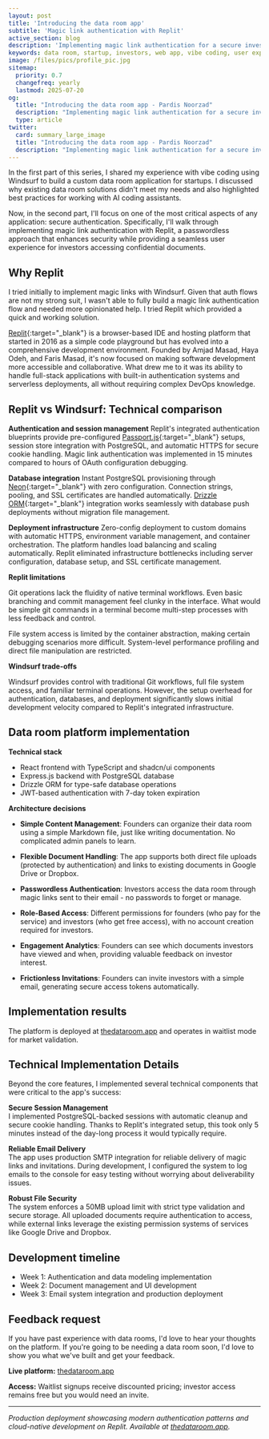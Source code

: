 ```yaml
---
layout: post
title: 'Introducing the data room app'
subtitle: 'Magic link authentication with Replit'
active_section: blog
description: 'Implementing magic link authentication for a secure investor data room'
keywords: data room, startup, investors, web app, vibe coding, user experience, next.js, mongodb, authentication, magic link, replit
image: /files/pics/profile_pic.jpg
sitemap:
  priority: 0.7
  changefreq: yearly
  lastmod: 2025-07-20
og:
  title: "Introducing the data room app - Pardis Noorzad"
  description: "Implementing magic link authentication for a secure investor data room"
  type: article
twitter:
  card: summary_large_image
  title: "Introducing the data room app - Pardis Noorzad"
  description: "Implementing magic link authentication for a secure investor data room"
---
```


In the first part of this series, I shared my experience with vibe coding using Windsurf to build a custom data room application for startups. I discussed why existing data room solutions didn't meet my needs and also highlighted best practices for working with AI coding assistants.

Now, in the second part, I'll focus on one of the most critical aspects of any application: secure authentication. Specifically, I'll walk through implementing magic link authentication with Replit, a passwordless approach that enhances security while providing a seamless user experience for investors accessing confidential documents.

## Why Replit

I tried initially to implement magic links with Windsurf. Given that auth flows are not my strong suit, I wasn't able to fully build a magic link authentication flow and needed more opinionated help. I tried Replit which provided a quick and working solution.

[Replit](https://replit.com){:target="_blank"} is a browser-based IDE and hosting platform that started in 2016 as a simple code playground but has evolved into a comprehensive development environment. Founded by Amjad Masad, Haya Odeh, and Faris Masad, it's now focused on making software development more accessible and collaborative. What drew me to it was its ability to handle full-stack applications with built-in authentication systems and serverless deployments, all without requiring complex DevOps knowledge.

## Replit vs Windsurf: Technical comparison

**Authentication and session management**
Replit's integrated authentication blueprints provide pre-configured [Passport.js](https://www.passportjs.org/){:target="_blank"} setups, session store integration with PostgreSQL, and automatic HTTPS for secure cookie handling. Magic link authentication was implemented in 15 minutes compared to hours of OAuth configuration debugging.

**Database integration**
Instant PostgreSQL provisioning through [Neon](https://neon.tech){:target="_blank"} with zero configuration. Connection strings, pooling, and SSL certificates are handled automatically. [Drizzle ORM](https://drizzleorm.com){:target="_blank"} integration works seamlessly with database push deployments without migration file management.

**Deployment infrastructure**
Zero-config deployment to custom domains with automatic HTTPS, environment variable management, and container orchestration. The platform handles load balancing and scaling automatically. Replit eliminated infrastructure bottlenecks including server configuration, database setup, and SSL certificate management.

**Replit limitations**

Git operations lack the fluidity of native terminal workflows. Even basic branching and commit management feel clunky in the interface. What would be simple git commands in a terminal become multi-step processes with less feedback and control.

File system access is limited by the container abstraction, making certain debugging scenarios more difficult. System-level performance profiling and direct file manipulation are restricted.

**Windsurf trade-offs**

Windsurf provides control with traditional Git workflows, full file system access, and familiar terminal operations. However, the setup overhead for authentication, databases, and deployment significantly slows initial development velocity compared to Replit's integrated infrastructure.

## Data room platform implementation

**Technical stack**
- React frontend with TypeScript and shadcn/ui components
- Express.js backend with PostgreSQL database
- Drizzle ORM for type-safe database operations
- JWT-based authentication with 7-day token expiration

**Architecture decisions**

- **Simple Content Management**: Founders can organize their data room using a simple Markdown file, just like writing documentation. No complicated admin panels to learn.

- **Flexible Document Handling**: The app supports both direct file uploads (protected by authentication) and links to existing documents in Google Drive or Dropbox.

- **Passwordless Authentication**: Investors access the data room through magic links sent to their email - no passwords to forget or manage.

- **Role-Based Access**: Different permissions for founders (who pay for the service) and investors (who get free access), with no account creation required for investors.

- **Engagement Analytics**: Founders can see which documents investors have viewed and when, providing valuable feedback on investor interest.

- **Frictionless Invitations**: Founders can invite investors with a simple email, generating secure access tokens automatically.

## Implementation results

The platform is deployed at [thedataroom.app](https://thedataroom.app) and operates in waitlist mode for market validation.

## Technical Implementation Details

Beyond the core features, I implemented several technical components that were critical to the app's success:

**Secure Session Management**  
I implemented PostgreSQL-backed sessions with automatic cleanup and secure cookie handling. Thanks to Replit's integrated setup, this took only 5 minutes instead of the day-long process it would typically require.

**Reliable Email Delivery**  
The app uses production SMTP integration for reliable delivery of magic links and invitations. During development, I configured the system to log emails to the console for easy testing without worrying about deliverability issues.

**Robust File Security**  
The system enforces a 50MB upload limit with strict type validation and secure storage. All uploaded documents require authentication to access, while external links leverage the existing permission systems of services like Google Drive and Dropbox.

## Development timeline

- Week 1: Authentication and data modeling implementation
- Week 2: Document management and UI development
- Week 3: Email system integration and production deployment

## Feedback request

If you have past experience with data rooms, I'd love to hear your thoughts on the platform. If you're going to be needing a data room soon, I'd love to show you what we've built and get your feedback.

**Live platform:** [thedataroom.app](https://thedataroom.app)

**Access:** Waitlist signups receive discounted pricing; investor access remains free but you would need an invite.

---

*Production deployment showcasing modern authentication patterns and cloud-native development on Replit. Available at [thedataroom.app](https://thedataroom.app).*